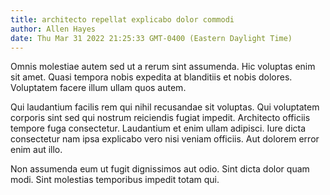 ```yaml
---
title: architecto repellat explicabo dolor commodi
author: Allen Hayes
date: Thu Mar 31 2022 21:25:33 GMT-0400 (Eastern Daylight Time)
---
```

Omnis molestiae autem sed ut a rerum sint assumenda. Hic voluptas enim sit amet. Quasi tempora nobis expedita at blanditiis et nobis dolores. Voluptatem facere illum ullam quos autem.

 Qui laudantium facilis rem qui nihil recusandae sit voluptas. Qui voluptatem corporis sint sed qui nostrum reiciendis fugiat impedit. Architecto officiis tempore fuga consectetur. Laudantium et enim ullam adipisci. Iure dicta consectetur nam ipsa explicabo vero nisi veniam officiis. Aut dolorem error enim aut illo.

 Non assumenda eum ut fugit dignissimos aut odio. Sint dicta dolor quam modi. Sint molestias temporibus impedit totam qui.